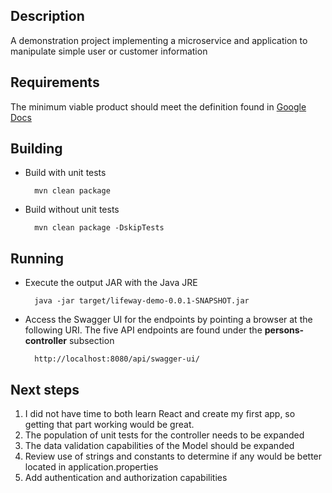 ## Description
A demonstration project implementing a microservice and application to manipulate
simple user or customer information
## Requirements
The minimum viable product should meet the definition found in [Google Docs](https://docs.google.com/document/d/10p2Zo8YUmY_zQ218MfT02PXENH8OzRJaS_OFcPu4V5A/edit)
## Building
* Build with unit tests

        mvn clean package

* Build without unit tests

        mvn clean package -DskipTests
## Running
* Execute the output JAR with the Java JRE

        java -jar target/lifeway-demo-0.0.1-SNAPSHOT.jar
* Access the Swagger UI for the endpoints by pointing a browser at the following URI. The five API endpoints are found under the **persons-controller** subsection

        http://localhost:8080/api/swagger-ui/

## Next steps
1. I did not have time to both learn React and create my first app, so getting that part working would be great.
2. The population of unit tests for the controller needs to be expanded
3. The data validation capabilities of the Model should be expanded
4. Review use of strings and constants to determine if any would be better located in application.properties
5. Add authentication and authorization capabilities